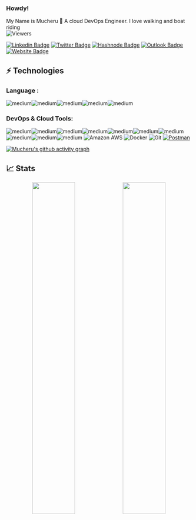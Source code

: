 ### Howdy! 
My Name is Mucheru 👋 A cloud DevOps Engineer. I love walking and boat riding <br>
![Viewers](https://gpvc.arturio.dev/muchezz)
<!-- - 💬 Ask me about ... https://muchezz.github.io/
🔭 I’m currently working in CloudFactory Kenya <br>
💬 I also work as a QA tester - freelance at uTest.
🌱 I’m currently learning Docker, Django and ReactJs <br>
📫 How to reach me: [Twitter](https://twitter.com/Mucheeru) or [linkedIn](https://www.linkedin.com/in/mucheruj/) <br>
👯 Love Walking,hiking and boat riding..<br>
   ⚡Projects: <br>
 - A Microblog completely built in Flask. Check it out [here](https://microblogke-flask.herokuapp.com/) <br>
 - An Ecommerce platform built in Flask during the Andela SDG Challenge. Check it out [here](https://kaehcle-backend.herokuapp.com/)<br> -->

[![Linkedin Badge](https://img.shields.io/badge/-mucheru-blue?style=flat-square&logo=Linkedin&logoColor=white&link=https://www.linkedin.com/in/mucheruj/)](https://www.linkedin.com/in/mucheruj/)
[![Twitter Badge](https://img.shields.io/badge/-Mucheeru-purple?style=flat-square&logo=twitter&logoColor=white&link=https://twitter.com/Mucheeru/)](https://twitter.com/Mucheeru/)
[![Hashnode Badge](https://img.shields.io/badge/-@muchezz-03a57a?style=flat-square&labelColor=000000&logo=Hashnode&link=https://mucheru.hashnode.dev/)](https://mucheru.hashnode.dev//)
[![Outlook Badge](https://img.shields.io/badge/-mucheru@outlook.com-c14438?style=flat-square&logo=Outlook&logoColor=white&link=mailto:mucheru@outlook.com)](mailto:mucheru@outlook.com)
[![Website Badge](https://img.shields.io/badge/-muchezz.github.io-black?style=flat-square&logo=github&logoColor=white&link=https://muchezz.github.io/)](https://muchezz.github.io/)

## ⚡ Technologies

### Language :
<img alt="medium" src="https://img.shields.io/badge/Golang-CC342D?style=for-the-badge&logo=go&logoColor=white" /><img alt="medium" src="https://img.shields.io/badge/Python-FFD43B?style=for-the-badge&logo=python&logoColor=blue" /><img alt="medium" src="https://img.shields.io/badge/JavaScript-323330?style=for-the-badge&logo=javascript&logoColor=F7DF1E" /><img alt="medium" src="https://img.shields.io/badge/HTML5-E34F26?style=for-the-badge&logo=html5&logoColor=white" /><img alt="medium" src="https://img.shields.io/badge/CSS3-1572B6?style=for-the-badge&logo=css3&logoColor=white" />


### DevOps & Cloud Tools:

<img alt="medium" src="https://img.shields.io/badge/MongoDB-4EA94B?style=for-the-badge&logo=mongodb&logoColor=white" /><img alt="medium" src="https://img.shields.io/badge/MySQL-005C84?style=for-the-badge&logo=mysql&logoColor=white" /><img alt="medium" src="https://img.shields.io/badge/PostgreSQL-316192?style=for-the-badge&logo=postgresql&logoColor=white" /><img alt="medium" src="https://img.shields.io/badge/redis-%23DD0031.svg?&style=for-the-badge&logo=redis&logoColor=white" /><img alt="medium" src="https://img.shields.io/badge/SQLite-07405E?style=for-the-badge&logo=sqlite&logoColor=white" /><img alt="medium" src="https://img.shields.io/badge/Terraform-7B42BC?style=for-the-badge&logo=terraform&logoColor=white" /><img alt="medium" src="https://img.shields.io/badge/Amazon_AWS-FF9900?style=for-the-badge&logo=amazonaws&logoColor=white" /> <img alt="medium" src="https://img.shields.io/badge/Docker-FF9900?style=for-the-badge&logo=docker&logoColor=white" /><img alt="medium" src="https://img.shields.io/badge/Kubernetes-35495E?style=for-the-badge&logo=kubernetes&logoColor=4FC08D" /><img alt="medium" src="https://img.shields.io/badge/ArgoCD-4A4A55?style=for-the-badge&logo=argocd&logoColor=FF3E00" />
![Amazon AWS](https://img.shields.io/badge/Amazon%20AWS-232F3E?style=flat-square&logo=amazon-aws)
![Docker](https://img.shields.io/badge/-Docker-black?style=flat-square&logo=docker)
![Git](https://img.shields.io/badge/-Git-black?style=flat-square&logo=git)
<a href="#"><img alt="Postman" src="https://img.shields.io/badge/Postman-FF6C37?logo=postman&logoColor=white"></a>


<!-- ## 💰 Support
<p>
<a href='https://ko-fi.com/O4O659E32' target='_blank'><img height='36' style='border:0px;height:36px;' src='https://cdn.ko-fi.com/cdn/kofi4.png?v=2' border='0' alt='Buy Me a Coffee at ko-fi.com' /></a>
<a href='https://www.buymeacoffee.com/kaiwalya' target='_blank'><img height='36' style='border:0px;height:36px;' src='https://cdn.buymeacoffee.com/buttons/v2/default-yellow.png' border='0' alt='Support Kaiwalya on buymecoffee' /></a>
</p> -->

[![Mucheru's github activity graph](https://activity-graph.herokuapp.com/graph?username=Muchezz&theme=xcode)](https://git.io/Muchezz)
## 📈 Stats
<p align="center">
	
  <img width="48%" src="https://github-readme-stats.vercel.app/api?username=Muchezz&show_icons=true&theme=tokyonight" />
  <img width="48%" src="https://github-readme-streak-stats.herokuapp.com/?user=Muchezz&theme=tokyonight" />
</p>
